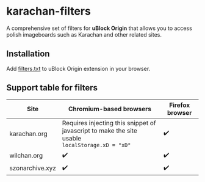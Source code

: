 # karachan-filters
A comprehensive set of filters for **uBlock Origin** that allows you to access polish imageboards such as Karachan and other related sites.

## Installation
Add [filters.txt](filters.txt) to uBlock Origin extension in your browser.

## Support table for filters
Site             | Chromium-based browsers | Firefox browser
-----------------|-----------------------|----------------
karachan.org     | Requires injecting this snippet of javascript to make the site usable<br> `localStorage.xD = "xD"` | :heavy_check_mark:
wilchan.org      | :heavy_check_mark:    | :heavy_check_mark:
szonarchive.xyz  | :heavy_check_mark:    | :heavy_check_mark:
